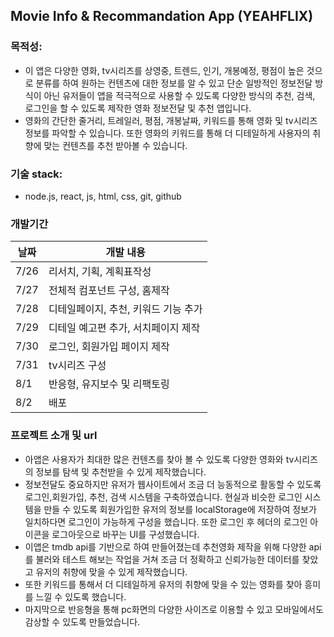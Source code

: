 ## Movie Info & Recommandation App (YEAHFLIX)

### 목적성:

- 이 앱은 다양한 영화, tv시리즈를 상영중, 트렌드, 인기, 개봉예정, 평점이 높은 것으로 분류를 하여 원하는 컨텐츠에 대한 정보를 알 수 있고 단순 일방적인 정보전달 방식이 아닌 유저들이 앱을 적극적으로 사용할 수 있도록 다양한 방식의 추천, 검색, 로그인을 할 수 있도록 제작한 영화 정보전달 및 추천 앱입니다.
- 영화의 간단한 줄거리, 트레일러, 평점, 개봉날짜, 키워드를 통해 영화 및 tv시리즈 정보를 파악할 수 있습니다. 또한 영화의 키워드를 통해 더 디테일하게 사용자의 취향에 맞는 컨텐츠를 추천 받아볼 수 있습니다.

### 기술 stack:

- node.js, react, js, html, css, git, github

### 개발기간

| 날짜 | 개발 내용                            |
| ---- | ------------------------------------ |
| 7/26 | 리서치, 기획, 계획표작성             |
| 7/27 | 전체적 컴포넌트 구성, 홈제작         |
| 7/28 | 디테일페이지, 추천, 키워드 기능 추가 |
| 7/29 | 디테일 예고편 추가, 서치페이지 제작  |
| 7/30 | 로그인, 회원가입 페이지 제작         |
| 7/31 | tv시리즈 구성                        |
| 8/1  | 반응형, 유지보수 및 리팩토링         |
| 8/2  | 배포                                 |

### 프로젝트 소개 및 url

- 아앱은 사용자가 최대한 많은 컨텐츠를 찾아 볼 수 있도록 다양한 영화와 tv시리즈의 정보를 탐색 및 추천받을 수 있게 제작했습니다.
- 정보전달도 중요하지만 유저가 웹사이트에서 조금 더 능동적으로 활동할 수 있도록 로그인,회원가입, 추천, 검색 시스템을 구축하였습니다. 현실과 비슷한 로그인 시스템을 만들 수 있도록 회원가입한 유저의 정보를 localStorage에 저장하여 정보가 일치하다면 로그인이 가능하게 구성을 했습니다. 또한 로그인 후 헤더의 로그인 아이콘을 로그아웃으로 바꾸는 UI를 구성했습니다.
- 이앱은 tmdb api를 기반으로 하여 만들어졌는데 추천영화 제작을 위해 다양한 api를 불러와 테스트 해보는 작업을 거쳐 조금 더 정확하고 신뢰가능한 데이터를 찾았고 유저의 취향에 맞을 수 있게 제작했습니다.
- 또한 키워드를 통해서 더 디테일하게 유저의 취향에 맞을 수 있는 영화를 찾아 흥미를 느낄 수 있도록 했습니다.
- 마지막으로 반응형을 통해 pc화면의 다양한 사이즈로 이용할 수 있고 모바일에서도 감상할 수 있도록 만들었습니다.
